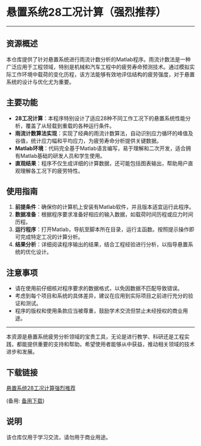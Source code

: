 # 悬置系统28工况计算（强烈推荐）

---

## 资源概述

本仓库提供了针对悬置系统进行雨流计数分析的Matlab程序。雨流计数法是一种广泛应用于工程领域，特别是机械和汽车工程中的疲劳寿命预测技术。通过模拟实际工作环境中载荷的变化历程，该方法能够有效地评估结构的疲劳强度，对于悬置系统的设计与优化尤为重要。

## 主要功能

- **28工况计算**：本程序特别设计了适应28种不同工作工况下的悬置系统性能分析，覆盖了从轻载到重载的各种运行条件。
- **雨流计数算法实现**：实现了经典的雨流计数算法，自动识别应力循环的峰值及谷值，统计应力幅和平均应力，为疲劳寿命分析提供关键数据。
- **Matlab环境**：代码完全基于Matlab语言编写，易于理解和二次开发，适合拥有Matlab基础的研发人员和学生使用。
- **直观结果**：程序不仅生成详细的计算数据，还可能包括图表输出，帮助用户直观理解各工况下的疲劳特性。

## 使用指南

1. **前提条件**：确保你的计算机上安装有Matlab软件，并且版本适宜运行此程序。
2. **数据准备**：根据程序要求准备好相应的输入数据，如载荷时间历程或应力时间历程。
3. **运行程序**：打开Matlab，导航至脚本所在目录，运行主函数。按照提示操作即可完成特定工况的计算分析。
4. **结果分析**：详细阅读程序输出的结果，结合工程经验进行分析，以指导悬置系统的优化设计。

## 注意事项

- 请在使用前仔细核对程序要求的数据格式，以免因数据不匹配导致错误。
- 考虑到每个项目和系统的具体差异，建议在应用到实际项目之前进行充分的验证和测试。
- 程序的版权和使用条款应当被尊重，鼓励学术交流但禁止未经授权的商业用途。

---

本资源是悬置系统疲劳分析领域的宝贵工具，无论是进行教学、科研还是工程实践，都能提供重要的支持和帮助。希望使用者能够从中获益，推动相关领域的技术进步和发展。

## 下载链接
[悬置系统28工况计算强烈推荐](https://pan.quark.cn/s/ef1d50524aaa) 

(备用: [备用下载](https://pan.baidu.com/s/1jfdiQUCyT_wkUgXJ0BlLOw?pwd=1234))

## 说明

该仓库仅用于学习交流，请勿用于商业用途。

